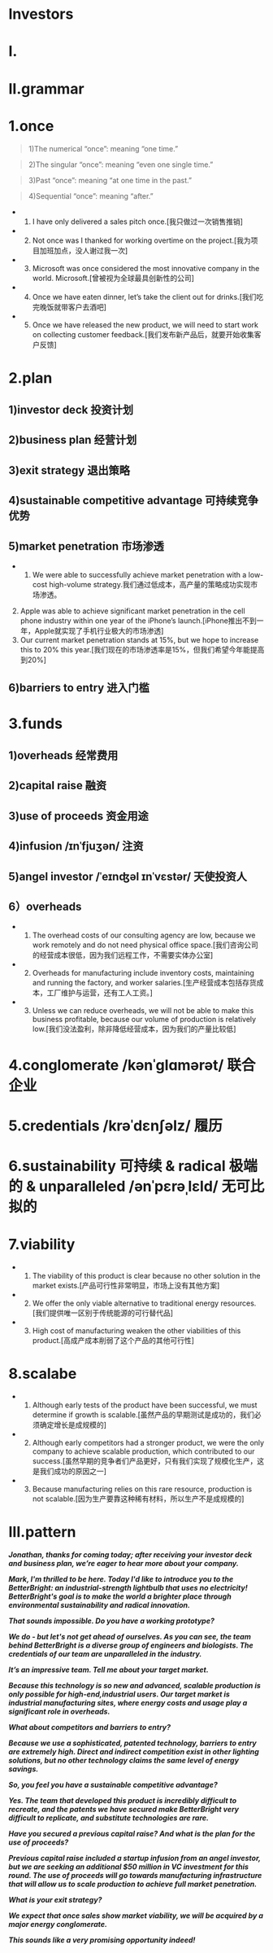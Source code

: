 # Investors
# I.




# II.grammar
# 1.once
> 1)The numerical “once”: meaning “one time.”

> 2)The singular “once”: meaning “even one single time.”

> 3)Past “once”: meaning “at one time in the past.”

> 4)Sequential “once”: meaning “after.”

- 1. I have only delivered a sales pitch once.[我只做过一次销售推销]

- 2. Not once was I thanked for working overtime on the project.[我为项目加班加点，没人谢过我一次]

- 3. Microsoft was once considered the most innovative company in the world.
Microsoft.[曾被视为全球最具创新性的公司]

- 4. Once we have eaten dinner, let’s take the client out for drinks.[我们吃完晚饭就带客户去酒吧]

- 5. Once we have released the new product, we will need to start work on collecting customer feedback.[我们发布新产品后，就要开始收集客户反馈]

# 2.plan
## 1)investor deck 投资计划

## 2)business plan 经营计划

## 3)exit strategy 退出策略

## 4)sustainable competitive advantage 可持续竞争优势

## 5)market penetration 市场渗透
- 1. We were able to successfully achieve market penetration with a low-cost high-volume strategy.我们通过低成本，高产量的策略成功实现市场渗透。
2. Apple was able to achieve significant market penetration in the cell phone industry within one year of the iPhone’s launch.[iPhone推出不到一年，Apple就实现了手机行业极大的市场渗透]
3. Our current market penetration stands at 15%, but we hope to increase this to 20% this year.[我们现在的市场渗透率是15%，但我们希望今年能提高到20%]

## 6)barriers to entry 进入门槛

# 3.funds
## 1)overheads 经常费用

## 2)capital raise 融资

## 3)use of proceeds  资金用途

## 4)infusion /ɪnˈfjuʒən/ 注资

## 5)angel investor /ˈeɪnʤəl ɪnˈvɛstər/ 天使投资人

## 6）overheads
- 1. The overhead costs of our consulting agency are low, because we work remotely and do not need physical office space.[我们咨询公司的经营成本很低，因为我们远程工作，不需要实体办公室]

- 2. Overheads for manufacturing include inventory costs, maintaining and running the factory, and worker salaries.[生产经营成本包括存货成本，工厂维护与运营，还有工人工资。]

- 3. Unless we can reduce overheads, we will not be able to make this business profitable, because our volume of production is relatively low.[我们没法盈利，除非降低经营成本，因为我们的产量比较低]

# 4.conglomerate /kənˈglɑmərət/ 联合企业

# 5.credentials /krəˈdɛnʃəlz/ 履历

# 6.sustainability 可持续 & radical 极端的 & unparalleled /ənˈpɛrəˌlɛld/ 无可比拟的


# 7.viability
- 1. The viability of this product is clear because no other solution in the market exists.[产品可行性非常明显，市场上没有其他方案]

- 2. We offer the only viable alternative to traditional energy resources.[我们提供唯一区别于传统能源的可行替代品]

- 3. High cost of manufacturing weaken the other viabilities of this product.[高成产成本削弱了这个产品的其他可行性]

# 8.scalabe
- 1. Although early tests of the product have been successful, we must determine if growth is scalable.[虽然产品的早期测试是成功的，我们必须确定增长是成规模的]

- 2. Although early competitors had a stronger product, we were the only company to achieve scalable production, which contributed to our success.[虽然早期的竞争者们产品更好，只有我们实现了规模化生产，这是我们成功的原因之一]

- 3. Because manufacturing relies on this rare resource, production is not scalable.[因为生产要靠这种稀有材料，所以生产不是成规模的]





# III.pattern
***Jonathan, thanks for coming today; after receiving your investor deck and business plan, we’re eager to hear more about your company.***

***Mark, I'm thrilled to be here. Today I'd like to introduce you to the BetterBright: an industrial-strength lightbulb that uses no electricity! BetterBright's goal is to make the world a brighter place through environmental sustainability and radical innovation.***

***That sounds impossible. Do you have a working prototype?***

***We do - but let's not get ahead of ourselves. As you can see, the team behind BetterBright is a diverse group of engineers and biologists. The credentials of our team are unparalleled in the industry.***

***It’s an impressive team. Tell me about your target market.***

***Because this technology is so new and advanced, scalable production is only possible for high-end,industrial users. Our target market is industrial manufacturing sites, where energy costs and usage play a significant role in overheads.***

***What about competitors and barriers to entry?***

***Because we use a sophisticated, patented technology, barriers to entry are extremely high. Direct and indirect competition exist in other lighting solutions, but no other technology claims the same level of energy savings.***

***So, you feel you have a sustainable competitive advantage?***

***Yes. The team that developed this product is incredibly difficult to recreate, and the patents we have secured make BetterBright very difficult to replicate, and substitute technologies are rare.***

***Have you secured a previous capital raise? And what is the plan for the use of proceeds?***

***Previous capital raise included a startup infusion from an angel investor, but we are seeking an additional $50 million in VC investment for this round. The use of proceeds will go towards manufacturing infrastructure that will allow us to scale production to achieve full market penetration.***

***What is your exit strategy?***

***We expect that once sales show market viability, we will be acquired by a major energy conglomerate.***

***This sounds like a very promising opportunity indeed!***




